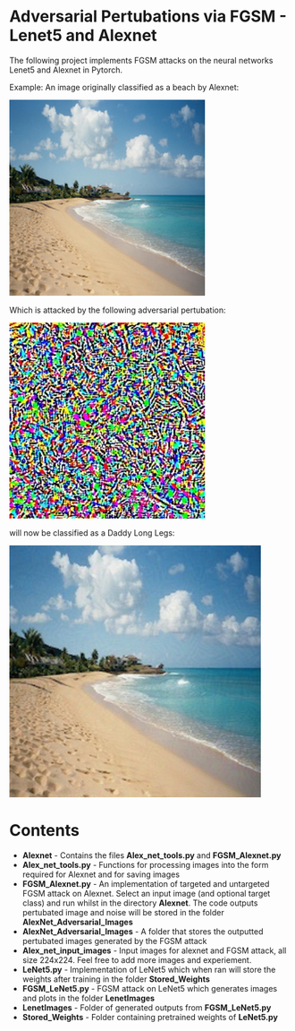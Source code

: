 # Adversarial Pertubations via FGSM - Lenet5 and Alexnet

The following project implements FGSM attacks on the neural networks Lenet5 and Alexnet in Pytorch.


Example: An image originally classified as a beach by Alexnet:

<img src="https://github.com/LawrenceMMStewart/Adversarial_Attack/blob/master/Alex_net_input_images/beach.JPEG" width="350">

Which is attacked by the following adversarial pertubation:

<img src="https://github.com/LawrenceMMStewart/Adversarial_Attack/blob/master/AlexNet_Adversarial_Images/targeted_adv_noise_from_'seashore%2C%20coast%2C%20seacoast%2C%20sea-coast'%2C_to_'harvestman%2C%20daddy%20longlegs%2C%20Phalangium%20opilio'%2C.jpg" width="350">

will now be classified as a Daddy Long Legs:

<img src="https://github.com/LawrenceMMStewart/Adversarial_Attack/blob/master/AlexNet_Adversarial_Images/targeted_adv_img_from_'seashore%2C%20coast%2C%20seacoast%2C%20sea-coast'%2C_%20to_'harvestman%2C%20daddy%20longlegs%2C%20Phalangium%20opilio'%2C.jpg" width="450">


# Contents 

* **Alexnet** - Contains the files **Alex_net_tools.py** and **FGSM_Alexnet.py** 
* **Alex_net_tools.py** - Functions for processing images into the form required for Alexnet and for saving images 
* **FGSM_Alexnet.py**  - An implementation of targeted and untargeted FGSM attack on Alexnet. Select an input image (and optional target class) and run whilst in the directory **Alexnet**. The code outputs pertubated image and noise will be stored in the folder **AlexNet_Adversarial_Images**
* **AlexNet_Adversarial_Images** - A folder that stores the outputted pertubated images generated by the FGSM attack
* **Alex_net_input_images** - Input images for alexnet and FGSM attack, all size 224x224. Feel free to add more images and experiement.
* **LeNet5.py** - Implementation of LeNet5 which when ran will store the weights after training in the folder **Stored_Weights**
* **FGSM_LeNet5.py** - FGSM attack on LeNet5 which generates images and plots in the folder **LenetImages**
* **LenetImages** - Folder of generated outputs from **FGSM_LeNet5.py** 
* **Stored_Weights** - Folder containing pretrained weights of **LeNet5.py**






<!-- 
The following Project investigates the use of Bayesian Optimzation to tune Parameters of the XOR Neural Network see below:


<img src="https://github.com/LawrenceMMStewart/Bayesian_Optimization/blob/master/Images/XOR.png" width="450">

Where <img src="https://github.com/LawrenceMMStewart/Bayesian_Optimization/blob/master/Images/inputnode.png" width="30"> is an input node
<img src="https://github.com/LawrenceMMStewart/Bayesian_Optimization/blob/master/Images/sigmoidnode.png" width="30"> is a sigmoid node with hyper-parameter (scale factor) h. 
 -->

<!-- The research paper "Bayesian Optimization for Parameter Tuning of the XOR Neural Network" can be found on arXiv at: INSERTLINKHERE.





### Installing

First ensure that you have julia installed:

```
pip install julia 
```
If you have troubleshooting problems julia is available from https://julialang.org/downloads/. 

Once julia will need to install the official Julia distributions package (for more information see https://github.com/JuliaStats/Distributions.jl. 

```
Pkg.add("Distributions.jl")
```
With both of the above installed, the final step is downloading the repository:

```
Pkg.clone("git://github.com/LawrenceMMStewart/Bayesian_Optimization")
```






# Contents 

* **Kernals.jl** - A selection of kernal functions for Gaussian Processes
* **gaussian_process.jl** - Code for a Gaussian Process (Niave) and a faster Cholesky method 
* **XOR.jl** - A simple XOR neural network (for the 1D classic learning rate problem)
* **XOR_MD.jl** - Generalised XOR with 2 dimensions (alpha and theta)
* **Tune_MD.jl** - Bayesian Optimization with LCB utility function to tune the XOR NN over P
* **Grid_vs_Bayes_XOR.jl** - Compares Random Grid Search with Bayesian Optimization
* **XOR_Timings.jl** -Timings as found in the paper listed above
* **Metric_Strength_Test.jl** -Experiment to see how strong the LCB metric performed for this NN (see paper)


## Future Work 

* Gaussian Processes can be made to O(nlog^2(n)) [3]
* Utility function can be updated to IMGPO  [5] 
* In the folder Builds/RNN's/Examples are the begginnigs of applying Bayesian Optimization to a reccurent neural net used to model the temporal XOR sequence. Hopefully this will be continued at some point in the near future.






## Papers used for code

Code utilizes theory from the following papers:

[1] Jonas Mockus. Application of bayesian approach to numerical methods of global and stochastic optimization. Journal of Global Optimization, 4(4):347– 365, 1994.

[2] Eric Brochu, Vlad M. Cora, and Nando de Freitas. A tutorial on bayesian optimization of expensive cost functions, with application to active user mod- eling and hierarchical reinforcement learning. CoRR, abs/1012.2599, 2010.

[3] Carl Edward Rasmussen and Christopher KI Williams. Gaussian processes for machine learning, volume 1. MIT press Cambridge, 2006.

[4] Sivaram Ambikasaran, Daniel Foreman-Mackey, Leslie Greengard, David W Hogg, and Michael O’Neil. Fast direct methods for gaussian processes. arXiv preprint arXiv:1403.6015, 2014.

[5] Kenji Kawaguchi, Leslie Pack Kaelbling, and Tom ́as Lozano-P ́erez. Bayesian optimization with exponential convergence. In Advances in Neural Informa- tion Processing Systems, pages 2809–2817, 2015.

[6] Gerhard J. Woeginger Alexander S. Kulikov. Computer science - theory and applications. 11th International Computer Science Symposium in Russia, CSR, 2016.

[7] Jeffrey L Elman. Finding structure in time. Cognitive science, 14(2):179–211, 1990.

[8] Robert A Jacobs. Increased rates of convergence through learning rate adap- tation. Neural networks, 1(4):295–307, 1988.

[9] Federico Girosi, Michael Jones, and Tomaso Poggio. Regularization theory and neural networks architectures. Neural computation, 7(2):219–269, 1995.

[10] Ziyu Wang, Frank Hutter, Masrour Zoghi, David Matheson, and Nando de Feitas. Bayesian optimization in a billion dimensions via random em- beddings. Journal of Artificial Intelligence Research, 55:361–387, 2016.
8
[11] Jasper Snoek, Oren Rippel, Kevin Swersky, Ryan Kiros, Nadathur Satish, Narayanan Sundaram, Mostofa Patwary, Mr Prabhat, and Ryan Adams. Scal- able bayesian optimization using deep neural networks. In International Con- ference on Machine Learning, pages 2171–2180, 2015.



## License

The code is distributed under a Creative Commons Attribution 4.0 International Public License. If you use this code please attribute to L. Stewart and M.A. Stalzer Bayesian Optimization for Parameter Tuning of the XOR Neural Network, 2017.

## Acknowledgments

This research is funded by the Caltech SURF program and the Gordon and Betty Moore Foundation through Grant GBMF4915 to the Caltech Center for Data-Driven Discovery. Many thanks to Mark Stalzer for supervising this project.
 -->
